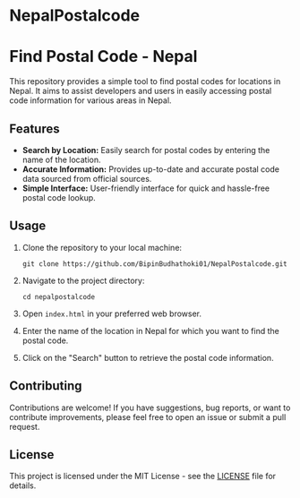 # NepalPostalcode
# Find Postal Code - Nepal

This repository provides a simple tool to find postal codes for locations in Nepal. It aims to assist developers and users in easily accessing postal code information for various areas in Nepal.

## Features

- **Search by Location:** Easily search for postal codes by entering the name of the location.
- **Accurate Information:** Provides up-to-date and accurate postal code data sourced from official sources.
- **Simple Interface:** User-friendly interface for quick and hassle-free postal code lookup.

## Usage

1. Clone the repository to your local machine:

    ```
    git clone https://github.com/BipinBudhathoki01/NepalPostalcode.git
    ```

2. Navigate to the project directory:

    ```
    cd nepalpostalcode
    ```

3. Open `index.html` in your preferred web browser.

4. Enter the name of the location in Nepal for which you want to find the postal code.

5. Click on the "Search" button to retrieve the postal code information.

## Contributing

Contributions are welcome! If you have suggestions, bug reports, or want to contribute improvements, please feel free to open an issue or submit a pull request.

## License

This project is licensed under the MIT License - see the [LICENSE](LICENSE) file for details.
